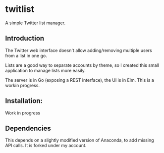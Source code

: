 # twitlist

A simple Twitter list manager.

## Introduction

The Twitter web interface doesn't allow adding/removing multiple users from a list in one go.

Lists are a good way to separate accounts by theme, so I created this small application to manage lists more easily.

The server is in Go (exposing a REST interface), the UI is in Elm. This is a workin progress.

## Installation:

Work in progress

## Dependencies

This depends on a slightly modified version of Anaconda, to add missing API calls. It is forked under my account.

